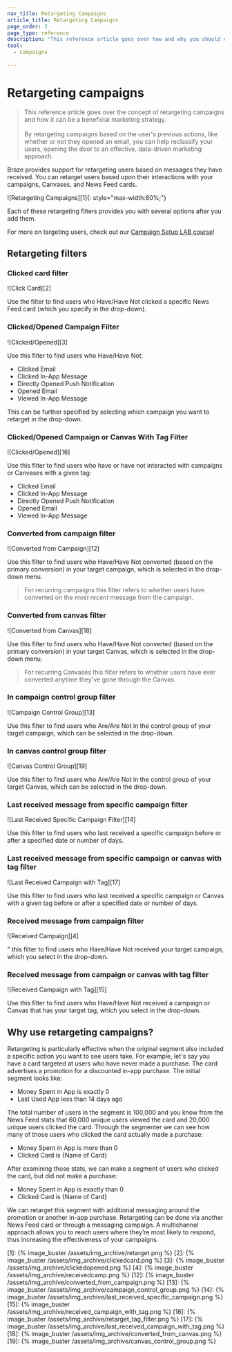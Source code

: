 ```yaml
---
nav_title: Retargeting Campaigns
article_title: Retargeting Campaigns
page_order: 2
page_type: reference
description: "This reference article goes over how and why you should consider retargeting campaigns based on messages your users receive."
tool:
  - Campaigns
  
---
```


# Retargeting campaigns

> This reference article goes over the concept of retargeting campaigns and how it can be a beneficial marketing strategy. 
> <br>
> <br>
> By retargeting campaigns based on the user's previous actions, like whether or not they opened an email, you can help reclassify your users, opening the door to an effective, data-driven marketing approach.

Braze provides support for retargeting users based on messages they have received. You can retarget users based upon their interactions with your campaigns, Canvases, and News Feed cards.

![Retargeting Campaigns][1]{: style="max-width:80%;"}

Each of these retargeting filters provides you with several options after you add them.

For more on targeting users, check out our [Campaign Setup LAB course](http://lab.braze.com/campaign-setup-delivery-targeting-conversions)!

## Retargeting filters

### Clicked card filter

![Click Card][2]

Use the filter to find users who Have/Have Not clicked a specific News Feed card (which you specify in the drop-down).

### Clicked/Opened Campaign Filter

![Clicked/Opened][3]

Use this filter to find users who Have/Have Not:

- Clicked Email
- Clicked In-App Message
- Directly Opened Push Notification
- Opened Email
- Viewed In-App Message

This can be further specified by selecting which campaign you want to retarget in the drop-down.

### Clicked/Opened Campaign or Canvas With Tag Filter

![Clicked/Opened][16]

Use this filter to find users who have or have not interacted with campaigns or Canvases with a given tag:

- Clicked Email
- Clicked In-App Message
- Directly Opened Push Notification
- Opened Email
- Viewed In-App Message

### Converted from campaign filter

![Converted from Campaign][12]

Use this filter to find users who Have/Have Not converted (based on the primary conversion) in your target campaign, which is selected in the drop-down menu.

>  For recurring campaigns this filter refers to whether users have converted on the _most recent_ message from the campaign.

### Converted from canvas filter

![Converted from Canvas][18]

Use this filter to find users who Have/Have Not converted (based on the primary conversion) in your target Canvas, which is selected in the drop-down menu.

>  For recurring Canvases this filter refers to whether users have ever converted anytime they've gone through the Canvas.

### In campaign control group filter

![Campaign Control Group][13]

Use this filter to find users who Are/Are Not in the control group of your target campaign, which can be selected in the drop-down.

### In canvas control group filter

![Canvas Control Group][19]

Use this filter to find users who Are/Are Not in the control group of your target Canvas, which can be selected in the drop-down.

### Last received message from specific campaign filter

![Last Received Specific Campaign Filter][14]

Use this filter to find users who last received a specific campaign before or after a specified date or number of days.

### Last received message from specific campaign or canvas with tag filter

![Last Received Campaign with Tag][17]

Use this filter to find users who last received a specific campaign or Canvas with a given tag before or after a specified date or number of days.

### Received message from campaign filter

![Received Campaign][4]

\" this filter to find users who Have/Have Not received your target campaign, which you select in the drop-down.

### Received message from campaign or canvas with tag filter

![Received Campaign with Tag][15]

Use this filter to find users who Have/Have Not received a campaign or Canvas that has your target tag, which you select in the drop-down.

## Why use retargeting campaigns?

Retargeting is particularly effective when the original segment also included a specific action you want to see users take. For example, let's say you have a card targeted at users who have never made a purchase. The card advertises a promotion for a discounted in-app purchase. The initial segment looks like:

- Money Spent in App is exactly 0
- Last Used App less than 14 days ago

The total number of users in the segment is 100,000 and you know from the News Feed stats that 60,000 unique users viewed the card and 20,000 unique users clicked the card. Through the segmenter we can see how many of those users who clicked the card actually made a purchase:

- Money Spent in App is more than 0
- Clicked Card is {Name of Card}

After examining those stats, we can make a segment of users who clicked the card, but did not make a purchase:

- Money Spent in App is exactly than 0
- Clicked Card is {Name of Card}

We can retarget this segment with additional messaging around the promotion or another in-app purchase. Retargeting can be done via another News Feed card or through a messaging campaign. A multichannel approach allows you to reach users where they’re most likely to respond, thus increasing the effectiveness of your campaigns.

[1]: {% image_buster /assets/img_archive/retarget.png %}
[2]: {% image_buster /assets/img_archive/clickedcard.png %}
[3]: {% image_buster /assets/img_archive/clickedopened.png %}
[4]: {% image_buster /assets/img_archive/receivedcamp.png %}
[12]: {% image_buster /assets/img_archive/converted_from_campaign.png %}
[13]: {% image_buster /assets/img_archive/campaign_control_group.png %}
[14]: {% image_buster /assets/img_archive/last_received_specific_campaign.png %}
[15]: {% image_buster /assets/img_archive/received_campaign_with_tag.png %}
[16]: {% image_buster /assets/img_archive/retarget_tag_filter.png %}
[17]: {% image_buster /assets/img_archive/last_received_campaign_with_tag.png %}
[18]: {% image_buster /assets/img_archive/converted_from_canvas.png %}
[19]: {% image_buster /assets/img_archive/canvas_control_group.png %}

